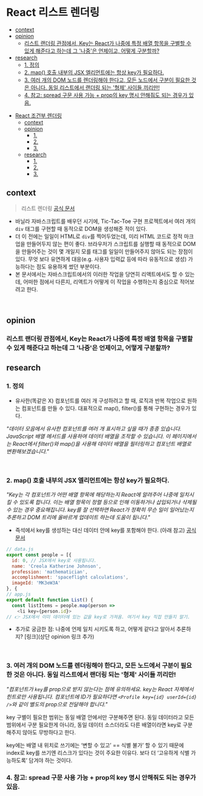 # React 리스트 렌더링

<!-- toc -->

- [context](#context)
- [opinion](#opinion)
  - [리스트 랜더링 관점에서, Key는 React가 나중에 특정 배열 항목을 구별할 수 있게 해준다고 하는데 그 '나중'은 언제이고, 어떻게 구분할까?](#%EB%A6%AC%EC%8A%A4%ED%8A%B8-%EB%9E%9C%EB%8D%94%EB%A7%81-%EA%B4%80%EC%A0%90%EC%97%90%EC%84%9C-key%EB%8A%94-react%EA%B0%80-%EB%82%98%EC%A4%91%EC%97%90-%ED%8A%B9%EC%A0%95-%EB%B0%B0%EC%97%B4-%ED%95%AD%EB%AA%A9%EC%9D%84-%EA%B5%AC%EB%B3%84%ED%95%A0-%EC%88%98-%EC%9E%88%EA%B2%8C-%ED%95%B4%EC%A4%80%EB%8B%A4%EA%B3%A0-%ED%95%98%EB%8A%94%EB%8D%B0-%EA%B7%B8-%EB%82%98%EC%A4%91%EC%9D%80-%EC%96%B8%EC%A0%9C%EC%9D%B4%EA%B3%A0-%EC%96%B4%EB%96%BB%EA%B2%8C-%EA%B5%AC%EB%B6%84%ED%95%A0%EA%B9%8C)
- [research](#research)
  - [1. 정의](#1-%EC%A0%95%EC%9D%98)
  - [2. map() 호출 내부의 JSX 엘리먼트에는 항상 key가 필요하다.](#2-map-%ED%98%B8%EC%B6%9C-%EB%82%B4%EB%B6%80%EC%9D%98-jsx-%EC%97%98%EB%A6%AC%EB%A8%BC%ED%8A%B8%EC%97%90%EB%8A%94-%ED%95%AD%EC%83%81-key%EA%B0%80-%ED%95%84%EC%9A%94%ED%95%98%EB%8B%A4)
  - [3. 여러 개의 DOM 노드를 렌더링해야 한다고, 모든 노드에서 구분이 필요한 것은 아니다. 동일 리스트에서 랜더링 되는 '형제' 사이들 끼리만!](#3-%EC%97%AC%EB%9F%AC-%EA%B0%9C%EC%9D%98-dom-%EB%85%B8%EB%93%9C%EB%A5%BC-%EB%A0%8C%EB%8D%94%EB%A7%81%ED%95%B4%EC%95%BC-%ED%95%9C%EB%8B%A4%EA%B3%A0-%EB%AA%A8%EB%93%A0-%EB%85%B8%EB%93%9C%EC%97%90%EC%84%9C-%EA%B5%AC%EB%B6%84%EC%9D%B4-%ED%95%84%EC%9A%94%ED%95%9C-%EA%B2%83%EC%9D%80-%EC%95%84%EB%8B%88%EB%8B%A4-%EB%8F%99%EC%9D%BC-%EB%A6%AC%EC%8A%A4%ED%8A%B8%EC%97%90%EC%84%9C-%EB%9E%9C%EB%8D%94%EB%A7%81-%EB%90%98%EB%8A%94-%ED%98%95%EC%A0%9C-%EC%82%AC%EC%9D%B4%EB%93%A4-%EB%81%BC%EB%A6%AC%EB%A7%8C)
  - [4. 참고: spread 구문 사용 가능 + prop의 key 명시 안해줘도 되는 경우가 있음.](#4-%EC%B0%B8%EA%B3%A0-spread-%EA%B5%AC%EB%AC%B8-%EC%82%AC%EC%9A%A9-%EA%B0%80%EB%8A%A5--prop%EC%9D%98-key-%EB%AA%85%EC%8B%9C-%EC%95%88%ED%95%B4%EC%A4%98%EB%8F%84-%EB%90%98%EB%8A%94-%EA%B2%BD%EC%9A%B0%EA%B0%80-%EC%9E%88%EC%9D%8C)

* [React 조건부 렌더링](#react-%EC%A1%B0%EA%B1%B4%EB%B6%80-%EB%A0%8C%EB%8D%94%EB%A7%81)
  - [context](#context-1)
  - [opinion](#opinion-1)
    - [1.](#1)
    - [2.](#2)
    - [3.](#3)
  - [research](#research-1)
    - [1.](#1-1)
    - [2.](#2-1)
    - [3.](#3-1)

<!-- tocstop -->

## context

> 리스트 렌더링 [공식 문서](https://ko.react.dev/learn/rendering-lists)

- 바닐라 자바스크립트를 배우던 시기에, Tic-Tac-Toe 구현 프로젝트에서 여러 개의 `div` 태그를 구현할 때 동적으로 DOM을 생성해준 적이 있다.
- 더 이 전에는 일일이 HTML로 `div`를 찍어두었는데, 미리 HTML 코드로 정적 마크업을 만들어두지 않는 편이 좋다. 브라우저가 스크립트를 실행할 때 동적으로 DOM을 만들어주는 것이 몇 개일지 모를 태그를 일일이 만들어주지 않아도 되는 장점이 있다. 무엇 보다 유연하게 대응(e.g. 사용자 입력값 등에 따라 유동적으로 생성) 가능하다는 점도 유용하게 썼던 부분이다.
- 본 문서에서는 자바스크립트에서의 이러한 작업을 당연히 리액트에서도 할 수 있는데, 어떠한 점에서 다른지, 리액트가 어떻게 이 작업을 수행하는지 중심으로 적어보려고 한다.

<br>

## opinion

### 리스트 랜더링 관점에서, Key는 React가 나중에 특정 배열 항목을 구별할 수 있게 해준다고 하는데 그 '나중'은 언제이고, 어떻게 구분할까?

## research

### 1. 정의

- 유사한(똑같은 X) 컴포넌트를 여러 개 구성하려고 할 때, 로직과 반복 작업으로 원하는 컴포넌트를 만들 수 있다. 대표적으로 map(), filter()를 통해 구현하는 경우가 있다.

_"데이터 모음에서 유사한 컴포넌트를 여러 개 표시하고 싶을 때가 종종 있습니다. JavaScript 배열 메서드를 사용하여 데이터 배열을 조작할 수 있습니다. 이 페이지에서는 React에서 filter()와 map()을 사용해 데이터 배열을 필터링하고 컴포넌트 배열로 변환해보겠습니다."_

<br>

### 2. map() 호출 내부의 JSX 엘리먼트에는 항상 key가 필요하다.

_"Key는 각 컴포넌트가 어떤 배열 항목에 해당하는지 React에 알려주어 나중에 일치시킬 수 있도록 합니다. 이는 배열 항목이 정렬 등으로 인해 이동하거나 삽입되거나 삭제될 수 있는 경우 중요해집니다. key를 잘 선택하면 React가 정확히 무슨 일이 일어났는지 추론하고 DOM 트리에 올바르게 업데이트 하는데 도움이 됩니다."_

- 즉석에서 key를 생성하는 대신 데이터 안에 key를 포함해야 한다. (아래 참고) [공식 문서](https://ko.react.dev/learn/rendering-lists#keeping-list-items-in-order-with-key)

```js
// data.js
export const people = [{
  id: 0, // JSX에서 key로 사용됩니다.
  name: 'Creola Katherine Johnson',
  profession: 'mathematician',
  accomplishment: 'spaceflight calculations',
  imageId: 'MK3eW3A'
}, {
// app.js
export default function List() {
  const listItems = people.map(person =>
    <li key={person.id}>
// 👉 JSX에서 이미 데이터에 있는 값을 key로 가져옴. 여기서 key 직접 만들지 말기.
```

- 추가로 궁금한 점: 나중에 언제 일치 시키도록 하고, 어떻게 같다고 알아서 추론하지? [링크](상단 opinion 링크 추가)

<br>

### 3. 여러 개의 DOM 노드를 렌더링해야 한다고, 모든 노드에서 구분이 필요한 것은 아니다. 동일 리스트에서 랜더링 되는 '형제' 사이들 끼리만!

_"컴포넌트가 `key`를 prop으로 받지 않는다는 점에 유의하세요. key는 React 자체에서 힌트로만 사용됩니다. 컴포넌트에 ID가 필요하다면 `<Profile key={id} userId={id} />`와 같이 별도의 prop으로 전달해야 합니다."_

key 구별이 필요한 범위는 동일 배열 안에서만 구분해주면 된다. 동일 데이터라고 모든 범위에서 구분 필요한게 아니라, 동일 데이터 소스더라도 다른 배열이라면 key로 구분해주지 않아도 무방하다고 한다.

key에는 배열 내 위치로 쓰기에는 ‘변할 수 있고’ == 식별 불가’ 할 수 있기 때문에 index로 key를 쓰기엔 리스크가 있다는 것이 주요한 이유다. 보다 더 ‘고유하게 식별 가능하도록’ 담겨야 하는 것이다.

### 4. 참고: spread 구문 사용 가능 + prop의 key 명시 안해줘도 되는 경우가 있음.
